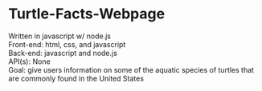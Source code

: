 # Turtle-Facts-Webpage
Written in javascript w/ node.js\
Front-end: html, css, and javascript\
Back-end: javascript and node.js\
API(s): None\
Goal: give users information on some of the aquatic species of turtles that are commonly found in the United States
